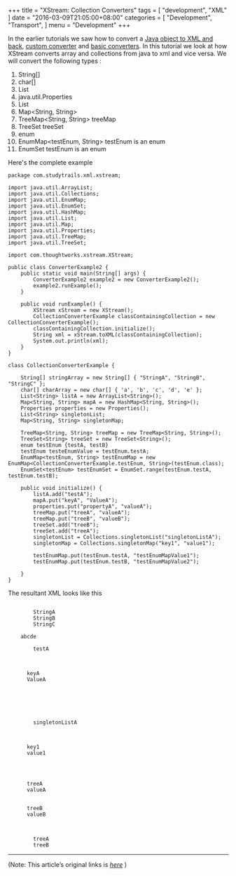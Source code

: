 
+++
title = "XStream: Collection Converters"
tags = [
    "development",
    "XML"
]
date = "2016-03-09T21:05:00+08:00"
categories = [
    "Development",
    "Transport",
]
menu = "Development"
+++

In the earlier tutorials we saw how to convert a [Java object to XML and back](/post/dev_201603081411 "parsing an xml"), [custom converter](/post/dev_201603092055 "custom converter") and [basic converters](/post/dev_201603092100 "basic converters"). In this tutorial we look at how XStream converts array and collections from java to xml and vice versa. We will convert the following types :

1. String[]
2. char[]
3. List<String>
4. java.util.Properties
5. List<String>
6. Map<String, String>
7. TreeMap<String, String> treeMap
8. TreeSet<String> treeSet
9. enum
10. EnumMap<testEnum, String> testEnum is an enum
11. EnumSet<testEnum> testEnum is an enum
<!--more-->
Here's the complete example
```
package com.studytrails.xml.xstream;

import java.util.ArrayList;
import java.util.Collections;
import java.util.EnumMap;
import java.util.EnumSet;
import java.util.HashMap;
import java.util.List;
import java.util.Map;
import java.util.Properties;
import java.util.TreeMap;
import java.util.TreeSet;

import com.thoughtworks.xstream.XStream;

public class ConverterExample2 {
	public static void main(String[] args) {
		ConverterExample2 example2 = new ConverterExample2();
		example2.runExample();
	}

	public void runExample() {
		XStream xStream = new XStream();
		CollectionConverterExample classContainingCollection = new CollectionConverterExample();
		classContainingCollection.initialize();
		String xml = xStream.toXML(classContainingCollection);
		System.out.println(xml);
	}
}

class CollectionConverterExample {

	String[] stringArray = new String[] { "StringA", "StringB", "StringC" };
	char[] charArray = new char[] { 'a', 'b', 'c', 'd', 'e' };
	List<String> listA = new ArrayList<String>();
	Map<String, String> mapA = new HashMap<String, String>();
	Properties properties = new Properties();
	List<String> singletonList;
	Map<String, String> singletonMap;

	TreeMap<String, String> treeMap = new TreeMap<String, String>();
	TreeSet<String> treeSet = new TreeSet<String>();
	enum testEnum {testA, testB}
	testEnum testeEnumValue = testEnum.testA;
	EnumMap<testEnum, String> testEnumMap = new EnumMap<CollectionConverterExample.testEnum, String>(testEnum.class);
	EnumSet<testEnum> testEnumSet = EnumSet.range(testEnum.testA, testEnum.testB);

	public void initialize() {
		listA.add("testA");
		mapA.put("keyA", "ValueA");
		properties.put("propertyA", "valueA");
		treeMap.put("treeA", "valueA");
		treeMap.put("treeB", "valueB");
		treeSet.add("treeB");
		treeSet.add("treeA");
		singletonList = Collections.singletonList("singletonListA");
		singletonMap = Collections.singletonMap("key1", "value1");

		testEnumMap.put(testEnum.testA, "testEnumMapValue1");
		testEnumMap.put(testEnum.testB, "testEnumMapValue2");

	}
}
```

The resultant XML looks like this

```

		StringA
		StringB
		StringC

	abcde

		testA



	  keyA
	  ValueA






		singletonListA



	  key1
	  value1




	  treeA
	  valueA


	  treeB
	  valueB



		treeA
		treeB
```

------------------

(Note: This article’s original links is [*here*](http://www.studytrails.com/java/xml/xstream/xstream-collection-converters.jsp "Collection Converters") )
